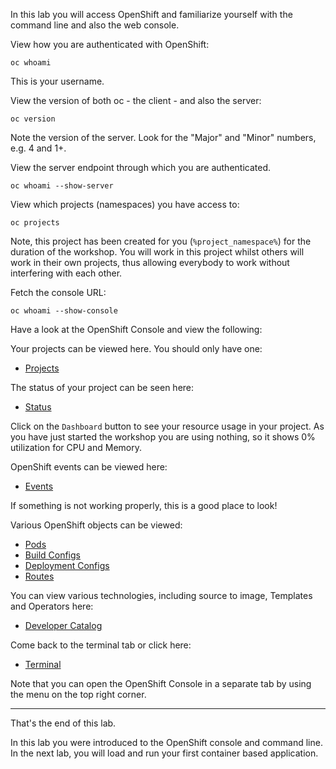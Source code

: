 In this lab you will access OpenShift and familiarize yourself with the command line and also the web console. 

View how you are authenticated with OpenShift:

```execute
oc whoami
```

This is your username. 

View the version of both oc - the client - and also the server:

```execute
oc version
```

Note the version of the server. Look for the "Major" and "Minor" numbers, e.g. 4 and 1+.

View the server endpoint through which you are authenticated.

```execute
oc whoami --show-server
```

View which projects (namespaces) you have access to:

```execute
oc projects
```

Note, this project has been created for you (``%project_namespace%``) for the duration of the workshop. You will work in this project whilst others will work in their own projects, thus allowing everybody to work without interfering with each other. 

Fetch the console URL:

```execute
oc whoami --show-console
```

Have a look at the OpenShift Console and view the following:

Your projects can be viewed here.  You should only have one: 

* [Projects](%console_url%) 

The status of your project can be seen here:

* [Status](%console_url%/overview/ns/%project_namespace%)

Click on the ``Dashboard`` button to see your resource usage in your project. As you have just started the workshop you are using nothing, so it shows 0% utilization for CPU and Memory.  

OpenShift events can be viewed here:

* [Events](%console_url%/k8s/ns/%project_namespace%/events)

If something is not working properly, this is a good place to look! 

Various OpenShift objects can be viewed:

* [Pods](%console_url%/k8s/ns/%project_namespace%/pods) 
* [Build Configs](%console_url%/k8s/ns/%project_namespace%/buildconfigs)
* [Deployment Configs](%console_url%/k8s/ns/%project_namespace%/deploymentconfigs)
* [Routes](%console_url%/k8s/ns/%project_namespace%/routes) 
<!--
* [Workloads](%console_url%/k8s/cluster/projects/%project_namespace%/workloads)
-->

You can view various technologies, including source to image, Templates and Operators here:

* [Developer Catalog](%console_url%/catalog/ns/%project_namespace%)

<!--
Note, this is not availabe on RHPDS 
* [Operator management](%console_url%/operatormanagement/ns/%project_namespace%)
-->

Come back to the terminal tab or click here:

* [Terminal](%terminal_url%)

Note that you can open the OpenShift Console in a separate tab by using the menu on the top right corner.

---
That's the end of this lab.

In this lab you were introduced to the OpenShift console and command line.  In the next lab, you will load and run your first container based application. 



